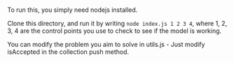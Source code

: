 #

To run this, you simply need nodejs installed.

Clone this directory, and run it by writing `node index.js 1 2 3 4`, where 1, 2, 3, 4 are the control points you use to check to see if the model is working.

You can modify the problem you aim to solve in utils.js - Just modify isAccepted in the collection push method.